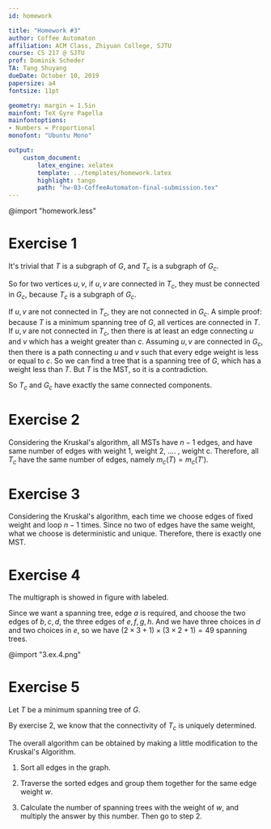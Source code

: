 ```yaml
---
id: homework

title: "Homework #3"
author: Coffee Automaton
affiliation: ACM Class, Zhiyuan College, SJTU
course: CS 217 @ SJTU
prof: Dominik Scheder
TA: Tang Shuyang
dueDate: October 10, 2019
papersize: a4
fontsize: 11pt

geometry: margin = 1.5in
mainfont: TeX Gyre Pagella
mainfontoptions:
- Numbers = Proportional
monofont: "Ubuntu Mono"

output:
    custom_document:
        latex_engine: xelatex
        template: ../templates/homework.latex
        highlight: tango
        path: "hw-03-CoffeeAutomaton-final-submission.tex"
---
```


@import "homework.less"

# Exercise 1

It's trivial that $T$ is a subgraph of $G$, and $T_{c}$ is a subgraph of $G_{c}$.

So for two vertices $u,v$, if $u,v$ are connected in $T_{c}$, they must be connected in $G_{c}$, because $T_{c}$ is a subgraph of $G_{c}$.

If $u,v$ are not connected in $T_{c}$, they are not connected in $G_{c}$. A simple proof: because $T$ is a minimum spanning tree of $G$, all vertices are connected in $T$. If $u,v$ are not connected in $T_{c}$, then there is at least an edge connecting $u$ and $v$ which has a weight greater than $c$. Assuming $u,v$ are connected in $G_{c}$, then there is a path connecting $u$ and $v$ such that every edge weight is less or equal to $c$. So we can find a tree that is a spanning tree of $G$, which has a weight less than $T$. But $T$ is the MST, so it is a contradiction.

So $T_c$ and $G_c$ have exactly the same connected components. 

# Exercise 2

Considering the Kruskal's algorithm, all MSTs have $n-1$ edges, and have same number of edges with weight 1, weight 2, .... , weight c. Therefore, all $T_c$ have the same number of edges, namely $m_{c}(T) = m_{c}(T')$.

# Exercise 3

Considering the Kruskal's algorithm, each time we choose edges of fixed weight and loop $n-1$ times. Since no two of edges have the same weight, what we choose is deterministic and unique. Therefore, there is exactly one MST.

# Exercise 4

The multigraph is showed in figure with labeled.

Since we want a spanning tree, edge $a$ is required, and choose the two edges of $b,c,d$, the three edges of $e,f,g,h$. And we have three choices in $d$ and two choices in $e$, so we have $(2\times 3+1)\times(3\times 2+1)=49$ spanning trees.

@import "3.ex.4.png"

# Exercise 5

Let $T$ be a minimum spanning tree of $G$.

By exercise 2, we know that the connectivity of $T_c$ is uniquely determined.

The overall algorithm can be obtained by making a little modification to the Kruskal's Algorithm.

1. Sort all edges in the graph.

2. Traverse the sorted edges and group them together for the same edge weight $w$.

3. Calculate the number of spanning trees with the weight of $w$, and multiply the answer by this number. Then go to step 2.